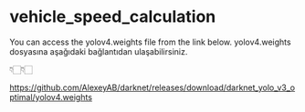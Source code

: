 # vehicle_speed_calculation

You can access the yolov4.weights file from the link below.
yolov4.weights dosyasına aşağıdaki bağlantıdan ulaşabilirsiniz.

👇🏻👇🏻

https://github.com/AlexeyAB/darknet/releases/download/darknet_yolo_v3_optimal/yolov4.weights

